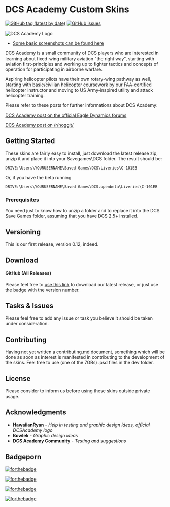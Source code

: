 # DCS Academy Custom Skins
[![GitHub tag (latest by date)](https://img.shields.io/github/v/tag/rc2pc2/DCSAcademyLiveries?color=VIOLET&label=VERSION%20&logo=Release%20version%20v&style=for-the-badge)](https://github.com/rc2pc2/DCSAcademyLiveries/releases/latest) [![GitHub issues](https://img.shields.io/github/issues/rc2pc2/DCSAcademyLiveries?color=DARK%20yellow&label=TASKS%20%26%20ISSUES&logo=dktai&style=for-the-badge)](https://github.com/rc2pc2/DCSAcademyLiveries/issues)

![DCS Academy Logo](https://i.imgur.com/QZW6ePg.png)

* [Some basic screenshots can be found here](https://imgur.com/a/Uh9ZNR4)

DCS Academy is a small community of DCS players who are interested in learning about fixed-wing military aviation "the right way", starting with aviation first-principles and working up to fighter tactics and concepts of operation for participating in airborne warfare.

Aspiring helicopter pilots have their own rotary-wing pathway as well, starting with basic/civilian helicopter coursework by our FAA-certified helicopter instructor and moving to US Army-inspired utility and attack helicopter training. 


Please refer to these posts for further informations about DCS Academy:

[DCS Academy post on the official Eagle Dynamics forums](https://forums.eagle.ru/showthread.php?t=254647)

[DCS Academy post on /r/hoggit/](https://www.reddit.com/r/hoggit/comments/dsnb5f/dcs_academy_open_for_phase_i_training/)

## Getting Started

These skins are fairly easy to install, just download the latest release zip, unzip it and place it into your Savegames\DCS folder.
The result should be:
```
DRIVE:\Users\YOURUSERNAME\Saved Games\DCS\Liveries\C-101EB
```
Or, if you have the beta running
```
DRIVE:\Users\YOURUSERNAME\Saved Games\DCS.openbeta\Liveries\C-101EB
```

### Prerequisites

You need just to know how to unzip a folder and to replace it into the DCS Save Games folder, assuming that you have DCS 2.5+ installed.

## Versioning

This is our first release, version 0.12, indeed.

## Download 

#### GitHub (All Releases)
Please feel free to [use this link](https://github.com/rc2pc2/DCSAcademyLiveries/releases) to download our latest release, or just use the badge with the version number. 


## Tasks & Issues

Please feel free to add any issue or task you believe it should be taken under consideration.

## Contributing

Having not yet written a contributing.md document, something which will be done as soon as interest is manifested in contributing to the development of the skins. Feel free to use (one of the 7GBs) .psd files in the dev folder. 

## License

Please consider to inform us before using these skins outside private usage.

## Acknowledgments

* **HawaiianRyan** - *Help in testing and graphic design ideas, official DCSAcademy logo* 
* **Bowlek** - *Graphic design ideas* 
* **DCS Academy Community** - *Testing and suggestions* 

## Badgeporn



[![forthebadge](https://forthebadge.com/images/badges/60-percent-of-the-time-works-every-time.svg)](https://forums.eagle.ru/showthread.php?t=254647)

[![forthebadge](https://forthebadge.com/images/badges/built-with-grammas-recipe.svg)](https://forums.eagle.ru/showthread.php?t=254647)

[![forthebadge](https://forthebadge.com/images/badges/gluten-free.svg)](https://forums.eagle.ru/showthread.php?t=254647)

[![forthebadge](https://forthebadge.com/images/badges/powered-by-electricity.svg)](https://forums.eagle.ru/showthread.php?t=254647)
